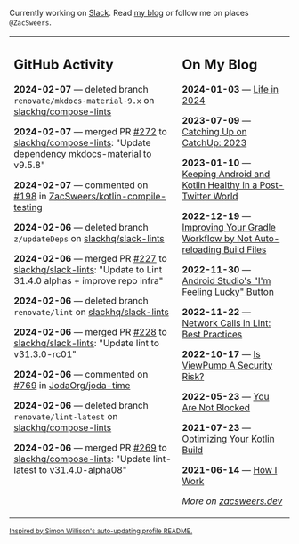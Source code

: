Currently working on [Slack](https://slack.com/). Read [my blog](https://zacsweers.dev/) or follow me on places `@ZacSweers`.

<table><tr><td valign="top" width="60%">

## GitHub Activity
<!-- githubActivity starts -->
**2024-02-07** — deleted branch `renovate/mkdocs-material-9.x` on [slackhq/compose-lints](https://github.com/slackhq/compose-lints)

**2024-02-07** — merged PR [#272](https://github.com/slackhq/compose-lints/pull/272) to [slackhq/compose-lints](https://github.com/slackhq/compose-lints): "Update dependency mkdocs-material to v9.5.8"

**2024-02-07** — commented on [#198](https://github.com/ZacSweers/kotlin-compile-testing/issues/198#issuecomment-1931317732) in [ZacSweers/kotlin-compile-testing](https://github.com/ZacSweers/kotlin-compile-testing)

**2024-02-06** — deleted branch `z/updateDeps` on [slackhq/slack-lints](https://github.com/slackhq/slack-lints)

**2024-02-06** — merged PR [#227](https://github.com/slackhq/slack-lints/pull/227) to [slackhq/slack-lints](https://github.com/slackhq/slack-lints): "Update to Lint 31.4.0 alphas + improve repo infra"

**2024-02-06** — deleted branch `renovate/lint` on [slackhq/slack-lints](https://github.com/slackhq/slack-lints)

**2024-02-06** — merged PR [#228](https://github.com/slackhq/slack-lints/pull/228) to [slackhq/slack-lints](https://github.com/slackhq/slack-lints): "Update lint to v31.3.0-rc01"

**2024-02-06** — commented on [#769](https://github.com/JodaOrg/joda-time/issues/769#issuecomment-1930731998) in [JodaOrg/joda-time](https://github.com/JodaOrg/joda-time)

**2024-02-06** — deleted branch `renovate/lint-latest` on [slackhq/compose-lints](https://github.com/slackhq/compose-lints)

**2024-02-06** — merged PR [#269](https://github.com/slackhq/compose-lints/pull/269) to [slackhq/compose-lints](https://github.com/slackhq/compose-lints): "Update lint-latest to v31.4.0-alpha08"
<!-- githubActivity ends -->
</td><td valign="top" width="40%">

## On My Blog
<!-- blog starts -->
**2024-01-03** — [Life in 2024](https://www.zacsweers.dev/life-in-2024/)

**2023-07-09** — [Catching Up on CatchUp: 2023](https://www.zacsweers.dev/catching-up-on-catchup-2023/)

**2023-01-10** — [Keeping Android and Kotlin Healthy in a Post-Twitter World](https://www.zacsweers.dev/keeping-android-healthy/)

**2022-12-19** — [Improving Your Gradle Workflow by Not Auto-reloading Build Files](https://www.zacsweers.dev/improving-your-workflow-by-not-auto-reloading-build-files/)

**2022-11-30** — [Android Studio's "I'm Feeling Lucky" Button](https://www.zacsweers.dev/android-studios-im-feeling-lucky-button/)

**2022-11-22** — [Network Calls in Lint: Best Practices](https://www.zacsweers.dev/network-calls-in-lint-best-practices/)

**2022-10-17** — [Is ViewPump A Security Risk?](https://www.zacsweers.dev/is-viewpump-a-security-risk/)

**2022-05-23** — [You Are Not Blocked](https://www.zacsweers.dev/you-are-not-blocked/)

**2021-07-23** — [Optimizing Your Kotlin Build](https://www.zacsweers.dev/optimizing-your-kotlin-build/)

**2021-06-14** — [How I Work](https://www.zacsweers.dev/how-i-work/)
<!-- blog ends -->
_More on [zacsweers.dev](https://zacsweers.dev/)_
</td></tr></table>

<sub><a href="https://simonwillison.net/2020/Jul/10/self-updating-profile-readme/">Inspired by Simon Willison's auto-updating profile README.</a></sub>